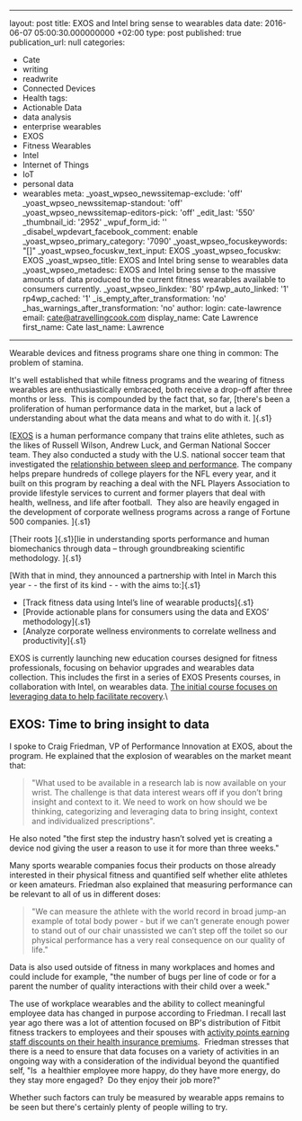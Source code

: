   - --
layout: post
title: EXOS and Intel bring sense to wearables data
date: 2016-06-07 05:00:30.000000000 +02:00
type: post
published: true
publication_url: null
categories:
  - Cate
  - writing
  - readwrite
  - Connected Devices
  - Health
tags:
  - Actionable Data
  - data analysis
  - enterprise wearables
  - EXOS
  - Fitness Wearables
  - Intel
  - Internet of Things
  - IoT
  - personal data
  - wearables
meta:
  _yoast_wpseo_newssitemap-exclude: 'off'
  _yoast_wpseo_newssitemap-standout: 'off'
  _yoast_wpseo_newssitemap-editors-pick: 'off'
  _edit_last: '550'
  _thumbnail_id: '2952'
  _wpuf_form_id: ''
  _disabel_wpdevart_facebook_comment: enable
  _yoast_wpseo_primary_category: '7090'
  _yoast_wpseo_focuskeywords: "[]"
  _yoast_wpseo_focuskw_text_input: EXOS
  _yoast_wpseo_focuskw: EXOS
  _yoast_wpseo_title: EXOS and Intel bring sense to wearables data
  _yoast_wpseo_metadesc: EXOS and Intel bring sense to the massive amounts of data
    produced to the current fitness wearables available to consumers currently.
  _yoast_wpseo_linkdex: '80'
  rp4wp_auto_linked: '1'
  rp4wp_cached: '1'
  _is_empty_after_transformation: 'no'
  _has_warnings_after_transformation: 'no'
author:
  login: cate-lawrence
  email: cate@atravellingcook.com
  display_name: Cate Lawrence
  first_name: Cate
  last_name: Lawrence
---
Wearable devices and fitness programs share one thing in common: The
problem of stamina.

It's well established that while fitness programs and the wearing of
fitness wearables are enthusiastically embraced, both receive a drop-off
after three months or less.  This is compounded by the fact that, so
far, [there's been a proliferation of human performance data in the
market, but a lack of understanding about what the data means and what
to do with it. ]{.s1}

[[EXOS](http://www.teamexos.com/) is a human performance company that
trains elite athletes, such as the likes of Russell Wilson, Andrew Luck,
and German National Soccer team. They also conducted a study with the
U.S. national soccer team that investigated the [relationship between
sleep and
performance](http://sports.usatoday.com/2014/06/05/sleep-monitors-us-players-brazil/).
The company helps prepare hundreds of college players for the NFL every
year, and it built on this program by reaching a deal with the NFL
Players Association to provide lifestyle services to current and former
players that deal with health, wellness, and life after football.  They
also are heavily engaged in the development of corporate wellness
programs across a range of Fortune 500 companies. ]{.s1}

[Their roots ]{.s1}[lie in understanding sports performance and human
biomechanics through data – through groundbreaking scientific
methodology. ]{.s1}

[With that in mind, they announced a partnership with Intel in March
this year - - the first of its kind - - with the aims to:]{.s1}

-   [Track fitness data using Intel’s line of wearable products]{.s1}
-   [Provide actionable plans for consumers using the data and EXOS’
    methodology]{.s1}
-   [Analyze corporate wellness environments to correlate wellness and
    productivity]{.s1}

EXOS is currently launching new education courses designed for fitness
professionals, focusing on behavior upgrades and wearables data
collection. This includes the first in a series of EXOS Presents
courses, in collaboration with Intel, on wearables data. [The initial
course focuses on leveraging data to help facilitate
recovery](http://courses.teamexos.com/data-and-recovery/?utm_source=readwrite&utm_medium=article&utm_campaign=pr).\

EXOS: Time to bring insight to data
-----------------------------------

I spoke to Craig Friedman, VP of Performance Innovation at EXOS, about
the program. He explained that the explosion of wearables on the market
meant that:

> "What used to be available in a research lab is now available on your
> wrist. The challenge is that data interest wears off if you don’t
> bring insight and context to it. We need to work on how should we be
> thinking, categorizing and leveraging data to bring insight, context
> and individualized prescriptions".

He also noted "the first step the industry hasn’t solved yet is creating
a device nod giving the user a reason to use it for more than three
weeks."

Many sports wearable companies focus their products on those already
interested in their physical fitness and quantified self whether elite
athletes or keen amateurs. Friedman also explained that measuring
performance can be relevant to all of us in different doses:

> "We can measure the athlete with the world record in broad jump-an
> example of total body power - but if we can’t generate enough power to
> stand out of our chair unassisted we can’t step off the toilet so our
> physical performance has a very real consequence on our quality of
> life."

Data is also used outside of fitness in many workplaces and homes and
could include for example, "the number of bugs per line of code or for a
parent the number of quality interactions with their child over a week."

The use of workplace wearables and the ability to collect meaningful
employee data has changed in purpose according to Friedman. I recall
last year ago there was a lot of attention focused on BP's distribution
of Fitbit fitness trackers to employees and their spouses with [activity
points earning staff discounts on their health insurance
premiums](http://www.bbc.co.uk/news/business-33261116).  Friedman
stresses that there is a need to ensure that data focuses on a variety
of activities in an ongoing way with a consideration of the individual
beyond the quantified self, "Is  a healthier employee more happy, do
they have more energy, do they stay more engaged?  Do they enjoy their
job more?"

Whether such factors can truly be measured by wearable apps remains to
be seen but there's certainly plenty of people willing to try.
